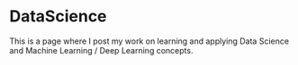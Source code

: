 # DataScience
This is a page where I post my work on learning and applying Data Science and Machine Learning / Deep Learning concepts.
